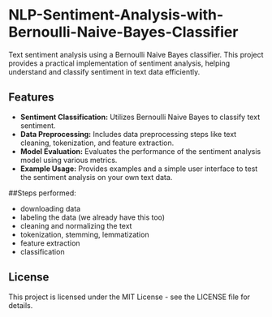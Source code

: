 # NLP-Sentiment-Analysis-with-Bernoulli-Naive-Bayes-Classifier
Text sentiment analysis using a Bernoulli Naive Bayes classifier. This project provides a practical implementation of sentiment analysis, helping  understand and classify sentiment in text data efficiently. 


## Features

- **Sentiment Classification:** Utilizes Bernoulli Naive Bayes to classify text sentiment.
- **Data Preprocessing:** Includes data preprocessing steps like text cleaning, tokenization, and feature extraction.
- **Model Evaluation:** Evaluates the performance of the sentiment analysis model using various metrics.
- **Example Usage:** Provides examples and a simple user interface to test the sentiment analysis on your own text data. 

##Steps performed:

- downloading data 
- labeling the data (we already have this too)
- cleaning and normalizing the text
- tokenization, stemming, lemmatization
- feature extraction
- classification

## License

This project is licensed under the MIT License - see the LICENSE file for details.

